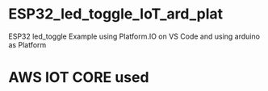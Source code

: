 # ESP32_led_toggle_IoT_ard_plat
ESP32 led_toggle Example using Platform.IO on VS Code and using arduino as Platform

# AWS IOT CORE used
